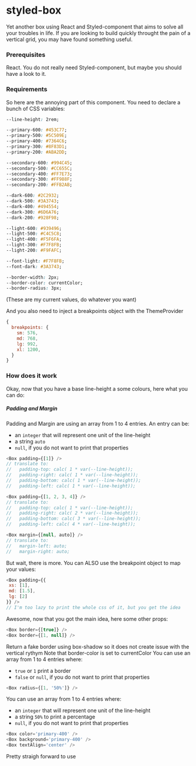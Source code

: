 # styled-box
Yet another box using React and Styled-component that aims to solve all your troubles in life. If you are looking to build quickly throught the pain of a vertical grid, you may have found something useful.

### Prerequisites
React.
You do not really need Styled-component, but maybe you should have a look to it. 

### Requirements
So here are the annoying part of this component.
You need to declare a bunch of CSS variables:
```css
--line-height: 2rem;

--primary-600: #453C77;
--primary-500: #5C509E;
--primary-400: #7364C6;
--primary-300: #8F83D1;
--primary-200: #ABA2DD;

--secondary-600: #994C45;
--secondary-500: #CC655C;
--secondary-400: #FF7E73;
--secondary-300: #FF988F;
--secondary-200: #FFB2AB;

--dark-600: #2C2932;
--dark-500: #3A3743;
--dark-400: #494554;
--dark-300: #6D6A76;
--dark-200: #928F98;

--light-600: #939496;
--light-500: #C4C5C8;
--light-400: #F5F6FA;
--light-300: #F7F8FB;
--light-200: #F9FAFC;

--font-light: #F7F8FB;
--font-dark: #3A3743;

--border-width: 2px;
--border-color: currentColor;
--border-radius: 3px;
```
(These are my current values, do whatever you want)

And you also need to inject a breakpoints object with the ThemeProvider
```javascript
{
  breakpoints: {
    sm: 576,
    md: 768,
    lg: 992,
    xl: 1200,
  }
}
```

### How does it work
Okay, now that you have a base line-height a some colours, here what you can do:

##### Padding and Margin
Padding and Margin are using an array from 1 to 4 entries. An entry can be:
- an `integer` that will represent one unit of the line-height
- a string `auto`
- `null`, if you do not want to print that properties

```javascript
<Box padding={[1]} />
// translate to:
//   padding-top: calc( 1 * var(--line-height));
//   padding-right: calc( 1 * var(--line-height));
//   padding-bottom: calc( 1 * var(--line-height));
//   padding-left: calc( 1 * var(--line-height));

<Box padding={[1, 2, 3, 4]} />
// translate to:
//   padding-top: calc( 1 * var(--line-height));
//   padding-right: calc( 2 * var(--line-height));
//   padding-bottom: calc( 3 * var(--line-height));
//   padding-left: calc( 4 * var(--line-height));

<Box margin={[null, auto]} />
// translate to:
//   margin-left: auto;
//   margin-right: auto;
```

But wait, there is more.
You can ALSO use the breakpoint object to map your values:

```javascript
<Box padding={{
 xs: [1],
 md: [1.5],
 lg: [2]
}} />
// I'm too lazy to print the whole css of it, but you get the idea
```

Awesome, now that you got the main idea, here some other props:

```javascript
<Box border={[true]} />
<Box border={[1, null]} />
```
Return a fake border using box-shadow so it does not create issue with the vertical rythym
Note that border-color is set to currentColor
You can use an array from 1 to 4 entries where:
- `true` or `1` print a border
- `false` or `null`, if you do not want to print that properties

```javascript
<Box radius={[1, '50%']} />
```
You can use an array from 1 to 4 entries where:
- an `integer` that will represent one unit of the line-height
- a string `50%` to print a percentage
- `null`, if you do not want to print that properties

```javascript
<Box color='primary-400' />
<Box background='primary-400' />
<Box textAlign='center' />
```
Pretty straigh forward to use